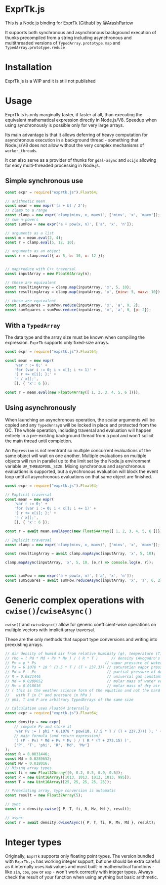 # ExprTk.js

This is a Node.js binding for [ExprTk](http://www.partow.net/programming/exprtk/index.html) [(Github)](https://github.com/ArashPartow/exprtk) by [@ArashPartow](https://github.com/ArashPartow)

It supports both synchronous and asynchronous background execution of thunks precompiled from a string including asynchronous and multithreaded versions of `TypedArray.prototype.map` and `TypedArray.prototype.reduce`

# Installation

ExprTk.js is a WIP and it is still not published

# Usage

ExprTk.js is only marginally faster, if faster at all, than executing the equivalent mathematical expression directly in Node.js/V8. Speedup when using synchronously is possible only for very large arrays.

Its main advantage is that it allows deferring of heavy computation for asynchronous execution in a background thread - something that Node.js/V8 does not allow without the very complex mechanisms of `worker_threads`.

It can also serve as a provider of thunks for `gdal-async` and `scijs` allowing for easy multi-threaded processing in Node.js.

## Simple synchronous use

```js
const expr = require("exprtk.js").Float64;

// arithmetic mean
const mean = new expr('(a + b) / 2');
// clamp to a range
const clamp = new expr('clamp(minv, x, maxv)', ['minv', 'x', 'maxv']);
// sum n-powers
const sumPow = new expr('a + pow(x, n)', ['a', 'x', 'n']);

// arguments as a list
const m = mean.eval(2, 4);
const r = clamp.eval(5, 12, 10);

// arguments as an object
const r = clamp.eval({ a: 5, b: 10, x: 12 });


// map/reduce with C++ traversal
const inputArray = new Float64Array(n);

// these are equivalent
const resultingArray = clamp.map(inputArray, 'x', 5, 10);
const resultingArray = clamp.map(inputArray, 'x', {minv: 5, maxv: 10});

// these are equivalent
const sumSquares = sumPow.reduce(inputArray, 'x', 'a', 0, 2);
const sumSquares = sumPow.reduce(inputArray, 'x', 'a', 0, {p: 2});
```

## With a `TypedArray`

The data type and the array size  must be known when compiling the expression. `ExprTk` supports only fixed-size arrays.

```js
const expr = require("exprtk.js").Float64;

const mean = new expr(
    'var r := 0;' + 
    'for (var i := 0; i < x[]; i += 1)' +
    '{ r += x[i]; };' +
    'r / x[];',
    [], { 'x': 6 });

const r = mean.eval(new Float64Array([ 1, 2, 3, 4, 5, 6 ])});
```

## Using asynchronously

When launching an asynchronous operation, the scalar arguments will be copied and any `TypedArray`s will be locked in place and protected from the GC. The whole operation, including traversal and evaluation will happen entirely in a pre-existing background thread from a pool and won't solicit the main thread until completion.

An `Expression` is not reentrant so multiple concurrent evaluations of the same object will wait on one another. Multiple evaluations on multiple objects will run in parallel up to the limit set by the Node.js environment variable `UV_THREADPOOL_SIZE`. Mixing synchronous and asynchronous evaluations is supported, but a synchronous evaluation will block the event loop until all asynchronous evaluations on that same object are finished.

```js
const expr = require("exprtk.js").Float64;

// Explicit traversal
const mean = new expr(
    'var r := 0;' + 
    'for (var i := 0; i < x[]; i += 1)' +
    '{ r += x[i]; };' +
    'r / x[];',
    [], { 'x': 6 });

const r = await mean.evalAsync(new Float64Array([ 1, 2, 3, 4, 5, 6 ])});

// Implicit traversal
const clamp = new expr('clamp(minv, x, maxv)', ['minv', 'x', 'maxv']);

const resultingArray = await clamp.mapAsync(inputArray, 'x', 5, 10);

clamp.mapAsync(inputArray, 'x', 5, 10, (e,r) => console.log(e, r));


const sumPow = new expr('a + pow(x, n)', ['a', 'x', 'n']);
const sumSquares = await sumPow.reduceAsync(inputArray, 'x', 'a', 0, 2);
```

# Generic complex operations with `cwise()`/`cwiseAsync()`

`cwise()` and `cwiseAsync()` allow for generic coefficient-wise operations on multiple vectors with implicit array traversal.

These are the only methods that support type conversions and writing into preexisting arrays.

```js
// Air density of humid air from relative humidity (φ), temperature (T) and pressure (P)
// rho = ( Pd * Md + Pv * Mv ) / ( R * T )      // density (Avogadro's law)
// Pv = φ * Ps                               // vapor pressure of water
// Ps = 6.1078 * 10 ^ (7.5 * T / (T + 237.3)) // saturation vapor pressure (Tetens' equation)
// Pd = P - Pv                                // partial pressure of dry air
// R = 0.0831446                              // universal gas constant
// Md = 0.0289652                             // molar mass of water vapor
// Mv = 0.018016                              // molar mass of dry air
// ( this is the weather science form of the equation and not the hard physics one
//   with T in C° and pressure in hPa )
// phi, T and P are arbitrary TypedArrays of the same size

// Calculation uses Float64 internally
const expr = require("exprtk.js").Float64;

const density = new expr(
    // compute Pv and store it
    'var Pv := ( phi * 6.1078 * pow(10, (7.5 * T / (T + 237.3))) ); ' +
    // main formula (and return expression)
    '( (P - Pv) * Md + Pv * Mv ) / ( R * (T + 273.15) )',
    ['P', 'T', 'phi', 'R', 'Md', 'Mv']
);
const R = 0.0831446;
const Md = 0.0289652;
const Mv = 0.018016;
// Mixing array types
const fi = new Float32Array([0, 0.2, 0.5, 0.9, 0.5]);
const P = new Uint16Array([1013, 1013, 1013, 1013, 995]);
const T = new Uint16Array([25, 25, 25, 25, 25]);

// Preexisting array, type conversion is automatic
const result = new Float32Array(5);

// sync
const r = density.cwise({ P, T, fi, R, Mv, Md }, result);

// async
const r = await density.cwiseAsync({ P, T, fi, R, Mv, Md }, result);
```

# Integer types

Originally, `ExprTk` supports only floating point types. The version bundled with `ExprTk.js` has working integer support, but one should be extra careful as it internally uses `NaN` values and most built-in mathematical functions - like `sin`, `cos`, `pow` or `exp` - won't work correctly with integer types. Always check the result of your function when using anything but basic arithmetic.
